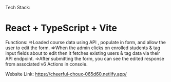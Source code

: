 Tech Stack:
# React + TypeScript + Vite

Functions:
=>Loaded course data using API , populate in form, and allow the user to edit the form.
=>When the admin clicks on enrolled students & tag input fields about to edit then it fetches existing users & tag data via their API endpoint. 
=>After submitting the form, you can see the edited response from associated v6 Actions in console.

Website Link:
https://cheerful-choux-065d60.netlify.app/